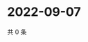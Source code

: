 # 2022-09-07

共 0 条

<!-- BEGIN WEIBO -->
<!-- 最后更新时间 Wed Sep 07 2022 14:13:50 GMT+0800 (China Standard Time) -->

<!-- END WEIBO -->
